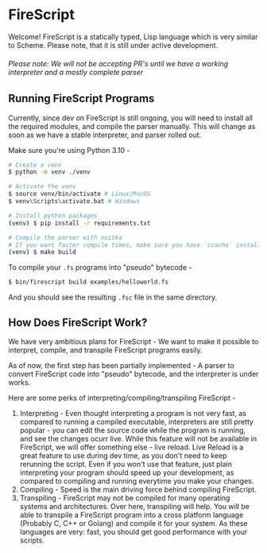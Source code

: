 # FireScript

Welcome! FireScript is a statically typed, Lisp language which is very similar to Scheme. Please note, that it is still under active development.

###### Please note: We will not be accepting PR's until we have a working interpreter and a mostly complete parser

## Running FireScript Programs

Currently, since dev on FireScript is still ongoing, you will need to install all the required modules, and compile the parser manually. This will change as soon as we have a stable interpreter, and parser rolled out.

Make sure you're using Python 3.10 -

```sh
# Create a venv
$ python -m venv ./venv

# Activate the venv
$ source venv/bin/activate # Linux/MacOS
$ venv\Scripts\activate.bat # Windows

# Install python packages
(venv) $ pip install -r requirements.txt

# Compile the parser with nuitka
# If you want faster compile times, make sure you have `ccache` installed as nuitka uses it to cache builds
(venv) $ make build
```

To compile your `.fs` programs into "pseudo" bytecode -
```sh
$ bin/firescript build examples/helloworld.fs
```

And you should see the resulting `.fsc` file in the same directory.

## How Does FireScript Work?

We have very ambitious plans for FireScript - We want to make it possible to interpret, compile, and transpile FireScript programs easily.

As of now, the first step has been partially implemented - A parser to convert FireScript code into "pseudo" bytecode, and the interpreter is under works.

Here are some perks of interpreting/compiling/transpiling FireScript -
1. Interpreting - Even thought interpreting a program is not very fast, as compared to running a compiled executable, interpreters are still pretty popular - you can edit the source code while the program is running, and see the changes ocurr live. While this feature will not be available in FireScript, we will offer something else - live reload. Live Reload is a great feature to use during dev time, as you don't need to keep rerunning the script. Even if you won't use that feature, just plain interpreting your program should speed up your development, as compared to compiling and running everytime you make your changes.
2. Compiling - Speed is the main driving force behind compiling FireScript.
3. Transpiling - FireScript may not be compiled for many operating systems and architectures. Over here, transpiling will help. You will be able to transpile a FireScript program into a cross platform language (Probably C, C++ or Golang) and compile it for your system. As these languages are very: fast, you should get good performance with your scripts.
